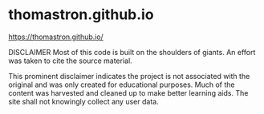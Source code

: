 # thomastron.github.io

https://thomastron.github.io/


DISCLAIMER 
Most of this code is built on the shoulders of giants. An effort was taken to cite the source material. 

This prominent disclaimer indicates the project is not associated with the original and was only created for educational purposes. Much of the content was harvested and cleaned up to make better learning aids. The site shall not knowingly collect any user data. 

